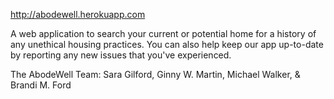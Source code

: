 http://abodewell.herokuapp.com

A web application to search your current or potential home for a history of any unethical housing practices. You can also help keep our app up-to-date by reporting any new issues that you've experienced.

The AbodeWell Team: Sara Gilford, Ginny W. Martin, Michael Walker, & Brandi M. Ford

